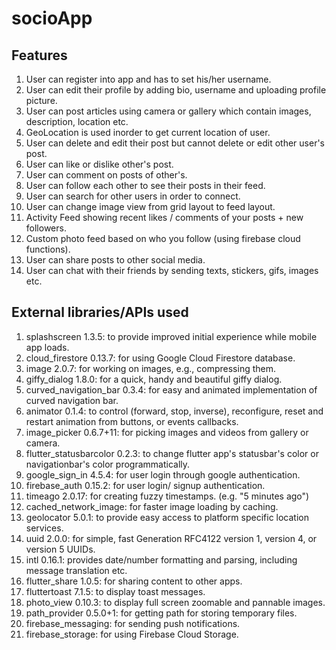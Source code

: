 # socioApp

## Features
<ol type = "1">
  <li> User can register into app and has to set his/her username. </li>
  <li> User can edit their profile by adding bio, username and uploading profile picture. </li>
  <li> User can post articles using camera or gallery which contain images, description, location etc. </li>
  <li> GeoLocation is used inorder to get current location of user. </li>
  <li> User can delete and edit their post but cannot delete or edit other user's post. </li>
  <li> User can like or dislike other's post. </li>
  <li> User can comment on posts of other's. </li>
  <li> User can follow each other to see their posts in their feed. </li>
  <li> User can search for other users in order to connect. </li>
  <li> User can change image view from grid layout to feed layout. </li>
  <li> Activity Feed showing recent likes / comments of your posts + new followers. </li>
  <li> Custom photo feed based on who you follow (using firebase cloud functions). </li>
  <li> User can share posts to other social media. </li>
  <li> User can chat with their friends by sending texts, stickers, gifs, images etc. </li>
</ol>

## External libraries/APIs used
<ol type = "1">
  <li> splashscreen 1.3.5: to provide improved initial experience while mobile app loads. </li>
  <li> cloud_firestore 0.13.7: for using Google Cloud Firestore database. </li>
  <li> image 2.0.7: for working on images, e.g., compressing them. </li>
  <li> giffy_dialog 1.8.0: for a quick, handy and beautiful giffy dialog. </li>
  <li> curved_navigation_bar 0.3.4: for easy and animated implementation of curved navigation bar. </li>
  <li> animator 0.1.4: to control (forward, stop, inverse), reconfigure, reset and restart animation from buttons, or events callbacks. </li>
  <li> image_picker 0.6.7+11: for picking images and videos from gallery or camera. </li>
  <li> flutter_statusbarcolor 0.2.3: to change flutter app's statusbar's color or navigationbar's color programmatically. </li>
  <li> google_sign_in 4.5.4: for user login through google authentication. </li>
  <li> firebase_auth 0.15.2: for user login/ signup authentication. </li>
  <li> timeago 2.0.17: for creating fuzzy timestamps. (e.g. "5 minutes ago") </li>
  <li> cached_network_image: for faster image loading by caching. </li>
  <li> geolocator 5.0.1: to provide easy access to platform specific location services. </li>
  <li> uuid 2.0.0: for simple, fast Generation RFC4122 version 1, version 4, or version 5 UUIDs. </li>
  <li> intl 0.16.1: provides date/number formatting and parsing, including message translation etc. </li>
  <li> flutter_share 1.0.5: for sharing content to other apps. </li>
  <li> fluttertoast 7.1.5: to display toast messages. </li>
  <li> photo_view 0.10.3: to display full screen zoomable and pannable images. </li>
  <li> path_provider 0.5.0+1: for getting path for storing temporary files. </li>
  <li> firebase_messaging: for sending push notifications. </li>
  <li> firebase_storage: for using Firebase Cloud Storage. </li>
 
</ol>
